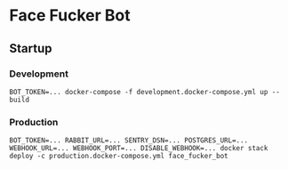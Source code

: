# Face Fucker Bot

## Startup

### Development
`BOT_TOKEN=... docker-compose -f development.docker-compose.yml up --build`

### Production
`BOT_TOKEN=... RABBIT_URL=... SENTRY_DSN=... POSTGRES_URL=... WEBHOOK_URL=... WEBHOOK_PORT=... DISABLE_WEBHOOK=... docker stack deploy -c production.docker-compose.yml face_fucker_bot`
